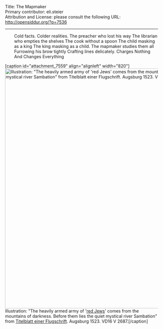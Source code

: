 <html>
<head></head>
<body>
Title: The Mapmaker<br />
Primary contributor: eli.steier<br />
Attribution and License: please consult the following URL: <a href="http://opensiddur.org/?p=7536">http://opensiddur.org/?p=7536</a>
<p />
<hr />

<p style="padding-left: 30px;">Cold facts.
Colder realities.
The preacher who lost his way
The librarian who empties the shelves
The cook without a spoon
The child masking as a king
The king masking as a child.
The mapmaker studies them all
Furrowing his brow tightly
Crafting lines delicately.
Charges
Nothing
And
Changes
Everything</p>


[caption id="attachment_7559" align="alignleft" width="820"]<a href="https://opensiddur.org/wp-content/uploads/2013/08/the-quiet-mystical-river-Sambation.jpg"><img class="size-full wp-image-7559" alt="Illustration: &quot;The heavily armed army of 'red Jews' comes from the mountains of darkness. Before them lies the quiet mystical river Sambation&quot; from Titelblatt einer Flugschrift. Augsburg 1523. VD16 V 2687." src="https://opensiddur.org/wp-content/uploads/2013/08/the-quiet-mystical-river-Sambation.jpg" width="820" height="792" /></a> Illustration: "The heavily armed army of '<a href="http://books.google.com/books?id=Yp5O_rPI7nsC&amp;printsec=frontcover#v=onepage&amp;q&amp;f=false">red Jews</a>' comes from the mountains of darkness. Before them lies the quiet mystical river Sambation" from <a href="http://daten.digitale-sammlungen.de/~db/0002/bsb00025507/images/index.html">Titelblatt einer Flugschrift</a>. Augsburg 1523. VD16 V 2687.[/caption]
</body>
</html>